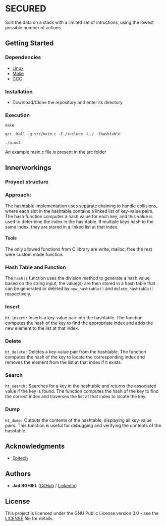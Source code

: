 # SECURED

Sort the data on a stack with a limited set of intructions, using the lowest possible number of actions.

## Getting Started

### Dependencies

- [Linux](https://linux.org/)
- [Make](https://www.gnu.org/software/make/)
- [GCC](https://gcc.gnu.org/)

### Installation

- Download/Clone the repository and enter its directory

### Execution


```
make

gcc -Wall -g src/main.c -I./include -L./ -lhashtable

./a.out
```
An example main.c file is present in the src folder

## Innerworkings

### Proyect structure

### Approach:

The hashtable implementation uses separate chaining to handle collisions, where each slot in the hashtable contains a linked list of key-value pairs. The hash function computes a hash value for each key, and this value is used to determine the index in the hashtable. If multiple keys hash to the same index, they are stored in a linked list at that index.

#### Tools

The only allowed functions from C library are write, malloc, free the rest were custom made function.

### Hash Table and Function

The `hash()` function uses the division method to generate a hash value based on the string input, the value(s) are then stored in a hash table that can be generated or deleted by `new_hashtable()` and `delete_hashtable()` respectively.

### Insert

`ht_insert:` Inserts a key-value pair into the hashtable. The function computes the hash of the key to find the appropriate index and adds the new element to the list at that index.

### Delete

`ht_delete:` Deletes a key-value pair from the hashtable. The function computes the hash of the key to locate the corresponding index and removes the element from the list at that index if it exists.

### Search

`ht_search:` Searches for a key in the hashtable and returns the associated value if the key is found. The function computes the hash of the key to find the correct index and traverses the list at that index to locate the key.

### Dump

`ht_dump:` Outputs the contents of the hashtable, displaying all key-value pairs. This function is useful for debugging and verifying the contents of the hashtable.

## Acknowledgments

* [Epitech](https://www.epitech.eu/)

## Authors

* **Jad BGHIEL** ([GitHub](https://github.com/JadBghiel) / [LinkedIn](https://www.linkedin.com/in/jadbghiel/))

## License

This project is licensed under the GNU Public License version 3.0 - see the [LICENSE](https://www.gnu.org/licenses/gpl-3.0.html) file for details.